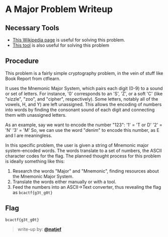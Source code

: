 # A Major Problem Writeup

## Necessary Tools
* [This Wikipedia page](https://en.wikipedia.org/wiki/Mnemonic_major_system) is useful for solving this problem.
* [This tool](https://www.browserling.com/tools/ascii-to-text) is also useful for solving this problem

## Procedure

This problem is a fairly simple cryptography problem, in the vein of stuff like Book Report from ctflearn.

It uses the Mnemonic Major System, which pairs each digit (0-9) to a sound or set of letters. For instance, '0' corresponds to an 'S', 'Z', or a soft 'C' (like "sizzle", "zoo", and "cipher", respectively). Some letters, notably all of the vowels, H, and Y) are left unassigned. This allows the encoding of numbers into words by finding the consonant sound of each digit and connecting them with unassigned letters.  

As an example, say we want to encode the number "123":
'1' = 'T or D'
'2' = 'N'
'3' = 'M'
So, we can use the word "*d*e*n*i*m*" to encode this number, as E and I are meaningless.

In this specific problem, the user is given a string of Mnemonic major system-encoded words. The words translate to a set of numbers, the ASCII character codes for the flag. The planned thought process for this problem is ideally something like this:

1. Research the words "Major" and "Mnemonic", finding resources about the Mnemonic Major System.
1. Translate the words either manually or with a tool.
1. Feed the numbers into an ASCII->Text converter, thus revealing the flag as `bcactf{g3t_g0t}`

## Flag
`bcactf{g3t_g0t}`

> write-up by: [**@natjef**](https://github.com/natjef)
